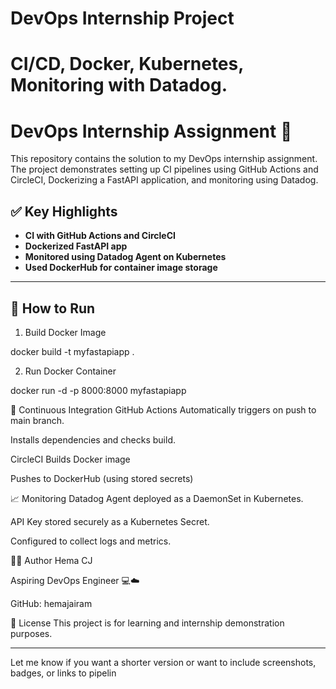 
# DevOps Internship Project
CI/CD, Docker, Kubernetes, Monitoring with Datadog.
=======
# DevOps Internship Assignment 🚀

This repository contains the solution to my DevOps internship assignment. The project demonstrates setting up CI pipelines using GitHub Actions and CircleCI, Dockerizing a FastAPI application, and monitoring using Datadog.


## ✅ Key Highlights

- **CI with GitHub Actions and CircleCI**
- **Dockerized FastAPI app**
- **Monitored using Datadog Agent on Kubernetes**
- **Used DockerHub for container image storage**

---

## 🚀 How to Run

 1. Build Docker Image


docker build -t myfastapiapp .

2. Run Docker Container


docker run -d -p 8000:8000 myfastapiapp


🔁 Continuous Integration
GitHub Actions
Automatically triggers on push to main branch.

Installs dependencies and checks build.

CircleCI
Builds Docker image

Pushes to DockerHub (using stored secrets)

📈 Monitoring
Datadog Agent deployed as a DaemonSet in Kubernetes.

API Key stored securely as a Kubernetes Secret.

Configured to collect logs and metrics.

👩‍💻 Author
Hema CJ

Aspiring DevOps Engineer 💻☁️


GitHub: hemajairam

📄 License
This project is for learning and internship demonstration purposes.


---

Let me know if you want a shorter version or want to include screenshots, badges, or links to pipelin
